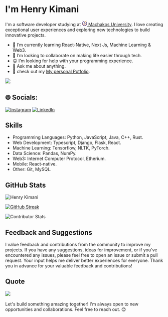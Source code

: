# I'm Henry Kimani

I'm a software developer studying at [<img alt="mksu_logo" width="16px" src="The-final-logo.png" /> Machakos University](https://mksu.ac.ke). I love creating exceptional user experiences and exploring new technologies to build innovative projects.

- 🌱 I’m currently learning React-Native, Next Js, Machine Learning & Web3.
- 👯 I’m looking to collaborate on making life easier through tech.
- 🙃 I’m looking for help with your programming experience.
- 💬 Ask me about anything.
- 👣 check out my [My personal Potfolio](https://henry-kim.vercel.app).
  
[![](https://visitcount.itsvg.in/api?id=H3nryK&icon=0&color=1)](https://visitcount.itsvg.in)

## 🌐 Socials:
[![Instagram](https://img.shields.io/badge/Instagram-%23E4405F.svg?logo=Instagram&logoColor=white)](https://instagram.com/_.h3nry_k) [![LinkedIn](https://img.shields.io/badge/LinkedIn-%230077B5.svg?logo=linkedin&logoColor=white)](https://linkedin.com/in/kimani-henry) 

## Skills

- Programming Languages: Python, JavaScript, Java, C++, Rust.
- Web Development: Typescript, Django, Flask, React.
- Machine Learning: Tensorflow, NLTK, PyTorch.
- Data Science: Pandas, NumPy.
- Web3: Internet Computer Protocol, Etherium.
- Mobile: React-native.
- Other: Git, MySQL.

## GitHub Stats

<a>
  <img src="https://github-contributor-stats.vercel.app/api?username=H3nryK&limit=7&theme=dark&combine_all_yearly_contributions=true&hide_border=true&border_radius=33.5" alt="Henry Kimani" />
</a>

[![GitHub Streak](https://github-readme-streak-stats.herokuapp.com?user=H3nryK&theme=dark&hide_border=true&border_radius=33.5&date_format=M%20j%5B%2C%20Y%5D&card_width=500&card_height=200&stroke=EB5454&sideLabels=EB5454&border=EB5454&ring=EB331D&fire=EB331D)](https://git.io/streak-stats)

![Contributor Stats](https://github-readme-stats.vercel.app/api/top-langs/?username=H3nryK&layout=donut-vertical&theme=dark&hide_border=true&border_radius=33.5)

## Feedback and Suggestions

I value feedback and contributions from the community to improve my projects. If you have any suggestions, ideas for improvement, or if you've encountered any issues, please feel free to open an issue or submit a pull request. Your input helps me deliver better experiences for everyone. Thank you in advance for your valuable feedback and contributions!

## Quote

![](https://quotes-github-readme.vercel.app/api?type=horizontal&theme=dark)
  
Let's build something amazing together! I'm always open to new opportunities and collaborations. Feel free to reach out. 😊

